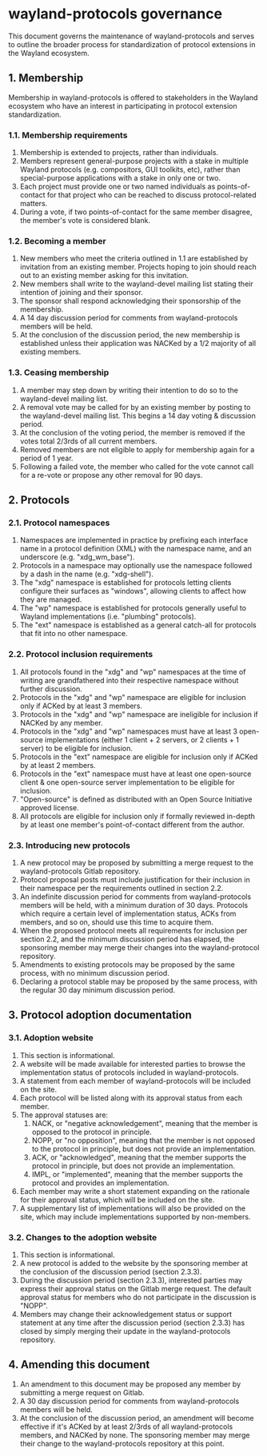 # wayland-protocols governance

This document governs the maintenance of wayland-protocols and serves to outline
the broader process for standardization of protocol extensions in the Wayland
ecosystem.

## 1. Membership

Membership in wayland-protocols is offered to stakeholders in the Wayland
ecosystem who have an interest in participating in protocol extension
standardization.

### 1.1. Membership requirements

1. Membership is extended to projects, rather than individuals.
2. Members represent general-purpose projects with a stake in multiple Wayland
   protocols (e.g. compositors, GUI toolkits, etc), rather than special-purpose
   applications with a stake in only one or two.
3. Each project must provide one or two named individuals as points-of-contact
   for that project who can be reached to discuss protocol-related matters.
4. During a vote, if two points-of-contact for the same member disagree, the
   member's vote is considered blank.

### 1.2. Becoming a member

1. New members who meet the criteria outlined in 1.1 are established by
   invitation from an existing member. Projects hoping to join should reach out
   to an existing member asking for this invitation.
2. New members shall write to the wayland-devel mailing list stating their
   intention of joining and their sponsor.
3. The sponsor shall respond acknowledging their sponsorship of the membership.
4. A 14 day discussion period for comments from wayland-protocols members will
   be held.
5. At the conclusion of the discussion period, the new membership is established
   unless their application was NACKed by a 1/2 majority of all existing members.

### 1.3. Ceasing membership

1. A member may step down by writing their intention to do so to the
   wayland-devel mailing list.
2. A removal vote may be called for by an existing member by posting to the
   wayland-devel mailing list. This begins a 14 day voting & discussion
   period.
3. At the conclusion of the voting period, the member is removed if the votes
   total 2/3rds of all current members.
4. Removed members are not eligible to apply for membership again for a period
   of 1 year.
5. Following a failed vote, the member who called for the vote cannot
   call for a re-vote or propose any other removal for 90 days.

## 2. Protocols

### 2.1. Protocol namespaces

1. Namespaces are implemented in practice by prefixing each interface name in a
   protocol definition (XML) with the namespace name, and an underscore (e.g.
   "xdg_wm_base").
2. Protocols in a namespace may optionally use the namespace followed by a dash
   in the name (e.g. "xdg-shell").
3. The "xdg" namespace is established for protocols letting clients
   configure their surfaces as "windows", allowing clients to affect how they
   are managed.
4. The "wp" namespace is established for protocols generally useful to Wayland
   implementations (i.e. "plumbing" protocols).
5. The "ext" namespace is established as a general catch-all for protocols that
   fit into no other namespace.

### 2.2. Protocol inclusion requirements

1. All protocols found in the "xdg" and "wp" namespaces at the time of writing
   are grandfathered into their respective namespace without further discussion.
2. Protocols in the "xdg" and "wp" namespace are eligible for inclusion only if
   ACKed by at least 3 members.
3. Protocols in the "xdg" and "wp" namespace are ineligible for inclusion if
   NACKed by any member.
4. Protocols in the "xdg" and "wp" namespaces must have at least 3 open-source
   implementations (either 1 client + 2 servers, or 2 clients + 1 server) to be
   eligible for inclusion.
5. Protocols in the "ext" namespace are eligible for inclusion only if ACKed by
   at least 2 members.
6. Protocols in the "ext" namespace must have at least one open-source client &
   one open-source server implementation to be eligible for inclusion.
7. "Open-source" is defined as distributed with an Open Source Initiative
   approved license.
8. All protocols are eligible for inclusion only if formally reviewed in-depth
   by at least one member's point-of-contact different from the author.

### 2.3. Introducing new protocols

1. A new protocol may be proposed by submitting a merge request to the
   wayland-protocols Gitlab repository.
2. Protocol proposal posts must include justification for their inclusion in
   their namespace per the requirements outlined in section 2.2.
3. An indefinite discussion period for comments from wayland-protocols members
   will be held, with a minimum duration of 30 days. Protocols which require a
   certain level of implementation status, ACKs from members, and so on, should
   use this time to acquire them.
4. When the proposed protocol meets all requirements for inclusion per section
   2.2, and the minimum discussion period has elapsed, the sponsoring member may
   merge their changes into the wayland-protocol repository.
5. Amendments to existing protocols may be proposed by the same process, with
   no minimum discussion period.
6. Declaring a protocol stable may be proposed by the same process, with the
   regular 30 day minimum discussion period.

## 3. Protocol adoption documentation

### 3.1. Adoption website

1. This section is informational.
2. A website will be made available for interested parties to browse the
   implementation status of protocols included in wayland-protocols.
3. A statement from each member of wayland-protocols will be included on the
   site.
4. Each protocol will be listed along with its approval status from each member.
5. The approval statuses are:
   1. NACK, or "negative acknowledgement", meaning that the member is opposed to
      the protocol in principle.
   2. NOPP, or "no opposition", meaning that the member is not opposed to the
      protocol in principle, but does not provide an implementation.
   3. ACK, or "acknowledged", meaning that the member supports the protocol in
      principle, but does not provide an implementation.
   4. IMPL, or "implemented", meaning that the member supports the protocol and
      provides an implementation.
6. Each member may write a short statement expanding on the rationale for their
   approval status, which will be included on the site.
7. A supplementary list of implementations will also be provided on the site,
   which may include implementations supported by non-members.

### 3.2. Changes to the adoption website

1. This section is informational.
2. A new protocol is added to the website by the sponsoring member at the
   conclusion of the discussion period (section 2.3.3).
3. During the discussion period (section 2.3.3), interested parties may express
   their approval status on the Gitlab merge request. The default approval
   status for members who do not participate in the discussion is "NOPP".
4. Members may change their acknowledgement status or support statement at any
   time after the discussion period (section 2.3.3) has closed by simply merging
   their update in the wayland-protocols repository.

## 4. Amending this document

1. An amendment to this document may be proposed any member by
   submitting a merge request on Gitlab.
2. A 30 day discussion period for comments from wayland-protocols members will
   be held.
3. At the conclusion of the discussion period, an amendment will become
   effective if it's ACKed by at least 2/3rds of all wayland-protocols members,
   and NACKed by none. The sponsoring member may merge their change to the
   wayland-protocols repository at this point.
